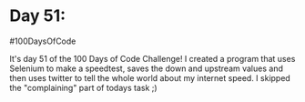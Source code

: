 # Day 51:
#100DaysOfCode

It's day 51 of the 100 Days of Code Challenge! I created a program that uses Selenium to make a speedtest, saves the down and upstream values and then uses twitter to tell the whole world about my internet speed. I skipped the "complaining" part of todays task ;)